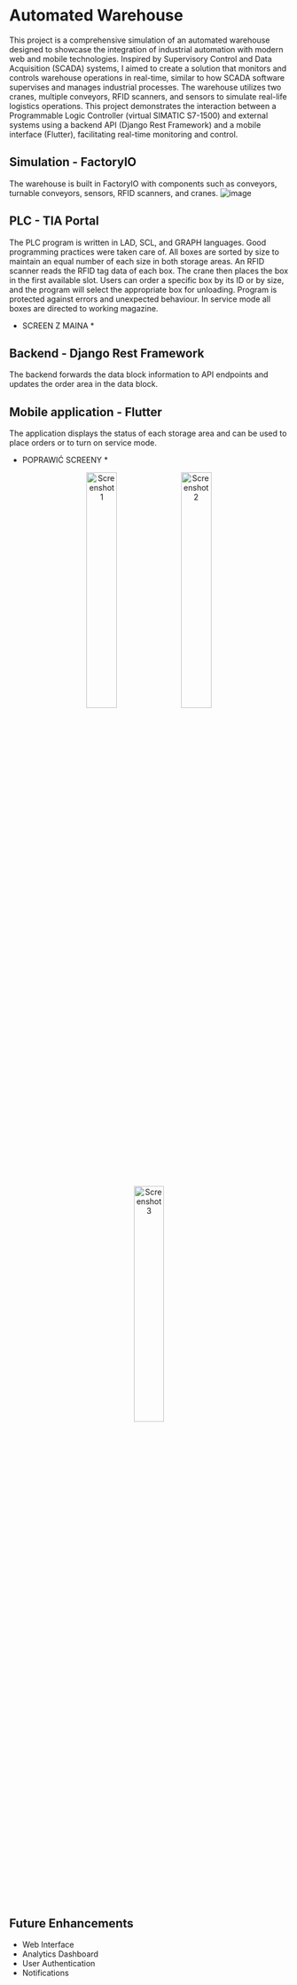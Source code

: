 ﻿# Automated Warehouse
This project is a comprehensive simulation of an automated warehouse designed to showcase the integration of industrial automation with modern web and mobile technologies. Inspired by Supervisory Control and Data Acquisition (SCADA) systems, I aimed to create a solution that monitors and controls warehouse operations in real-time, similar to how SCADA software supervises and manages industrial processes. The warehouse utilizes two cranes, multiple conveyors, RFID scanners, and sensors to simulate real-life logistics operations. This project demonstrates the interaction between a Programmable Logic Controller (virtual SIMATIC S7-1500) and external systems using a backend API (Django Rest Framework) and a mobile interface (Flutter), facilitating real-time monitoring and control.

## Simulation - FactoryIO
The warehouse is built in FactoryIO with components such as conveyors, turnable conveyors, sensors, RFID scanners, and cranes.
![image](https://github.com/user-attachments/assets/d13e4e2f-b4e3-4b0b-a297-d436e857a2ff)

## PLC - TIA Portal
The PLC program is written in LAD, SCL, and GRAPH languages. Good programming practices were taken care of. All boxes are sorted by size to maintain an equal number of each size in both storage areas. An RFID scanner reads the RFID tag data of each box. The crane then places the box in the first available slot. Users can order a specific box by its ID or by size, and the program will select the appropriate box for unloading. Program is protected against errors and unexpected behaviour. In service mode all boxes are directed to working magazine.
* SCREEN Z MAINA *

## Backend - Django Rest Framework
The backend forwards the data block information to API endpoints and updates the order area in the data block.

## Mobile application - Flutter
The application displays the status of each storage area and can be used to place orders or to turn on service mode.
* POPRAWIĆ SCREENY *
<p align="center">
  <img src="https://github.com/user-attachments/assets/80d0d8e1-ede6-4194-bc3e-9214dd2c821e" alt="Screenshot 1" width="33%" />
  <img src="https://github.com/user-attachments/assets/ea024967-8000-47b8-b3cd-802ed6ff5d7b" alt="Screenshot 2" width="33%" />
  <img src="https://github.com/user-attachments/assets/a586d55a-b221-4571-8f19-bf5a8d65a239" alt="Screenshot 3" width="33%" />
</p>

## Future Enhancements
- Web Interface
- Analytics Dashboard
- User Authentication
- Notifications